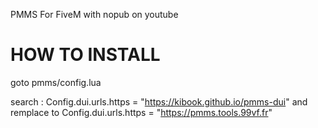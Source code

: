 PMMS For FiveM with nopub on youtube

# HOW TO INSTALL

goto pmms/config.lua

search : Config.dui.urls.https = "https://kibook.github.io/pmms-dui" and remplace to Config.dui.urls.https = "https://pmms.tools.99vf.fr"
